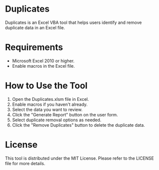 # Duplicates

Duplicates is an Excel VBA tool that helps users identify and remove duplicate data in an Excel file.

# Requirements

- Microsoft Excel 2010 or higher.
- Enable macros in the Excel file.
# How to Use the Tool

1. Open the Duplicates.xlsm file in Excel.
2. Enable macros if you haven't already.
3. Select the data you want to review.
4. Click the "Generate Report" button on the user form.
5. Select duplicate removal options as needed.
6. Click the "Remove Duplicates" button to delete the duplicate data.

# License
This tool is distributed under the MIT License. Please refer to the LICENSE file for more details.
